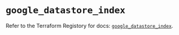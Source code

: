 # `google_datastore_index`

Refer to the Terraform Registory for docs: [`google_datastore_index`](https://registry.terraform.io/providers/hashicorp/google/5.8.0/docs/resources/datastore_index).
